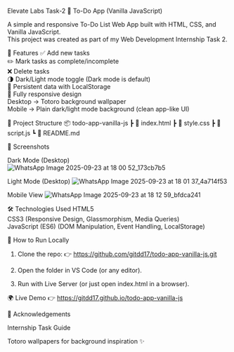 Elevate Labs Task-2
📝 To-Do App (Vanilla JavaScript)

A simple and responsive To-Do List Web App built with HTML, CSS, and Vanilla JavaScript.  
This project was created as part of my Web Development Internship Task 2.


🚀 Features
 ✅ Add new tasks  
 ✏️ Mark tasks as complete/incomplete  
 ❌ Delete tasks  
 🌗 Dark/Light mode toggle (Dark mode is default)  
 💾 Persistent data with LocalStorage  
 📱 Fully responsive design  
   Desktop → Totoro background wallpaper  
   Mobile → Plain dark/light mode background (clean app-like UI)  


📂 Project Structure
📦 todo-app-vanilla-js
┣ 📜 index.html
┣ 📜 style.css
┣ 📜 script.js
┗ 📜 README.md


📸 Screenshots

Dark Mode (Desktop)
![WhatsApp Image 2025-09-23 at 18 00 52_173cb7b5](https://github.com/user-attachments/assets/50ecc80c-8419-4aa2-b59e-f360b8ddc50c)


Light Mode (Desktop)
![WhatsApp Image 2025-09-23 at 18 01 37_4a714f53](https://github.com/user-attachments/assets/058f907a-054e-454a-a6db-c19198378c3a)


Mobile View
![WhatsApp Image 2025-09-23 at 18 12 59_bfdca241](https://github.com/user-attachments/assets/3288856c-4847-45d1-8c3c-cc13715d4291)



🛠️ Technologies Used
 HTML5  
 CSS3 (Responsive Design, Glassmorphism, Media Queries)  
 JavaScript (ES6) (DOM Manipulation, Event Handling, LocalStorage)


🚀 How to Run Locally
1. Clone the repo:
  👉 https://github.com/gitdd17/todo-app-vanilla-js.git

2. Open the folder in VS Code (or any editor).

3. Run with Live Server (or just open index.html in a browser).

🌍 Live Demo
   👉 https://gitdd17.github.io/todo-app-vanilla-js


🙌 Acknowledgements

Internship Task Guide

Totoro wallpapers for background inspiration ✨
